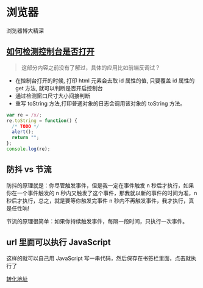 # 浏览器

浏览器博大精深

## [如何检测控制台是否打开](https://imjad.cn/archives/lab/check-browser-devtools-open)

> 这部分内容之前没有了解过，具体的应用比如前端反调试？

- 在控制台打开的时候, 打印 html 元素会去取 id 属性的值, 只要覆盖 id 属性的 get 方法, 就可以判断是否开启控制台
- 通过检测窗口尺寸大小间接判断
- 重写 toString 方法,打印普通对象的日志会调用该对象的 toString 方法。

```js
var re = /x/;
re.toString = function() {
  /* TODO */
  alert();
  return "";
};
console.log(re);
```

## 防抖 vs 节流

防抖的原理就是：你尽管触发事件，但是我一定在事件触发 n 秒后才执行，如果你在一个事件触发的 n 秒内又触发了这个事件，那我就以新的事件的时间为准，n 秒后才执行，总之，就是要等你触发完事件 n 秒内不再触发事件，我才执行，真是任性呐!

节流的原理很简单：如果你持续触发事件，每隔一段时间，只执行一次事件。

## url 里面可以执行 JavaScript

这样的就可以自己用 JavaScript 写一串代码，然后保存在书签栏里面，点击就执行了

[转化地址](https://mrcoles.com/bookmarklet/)
